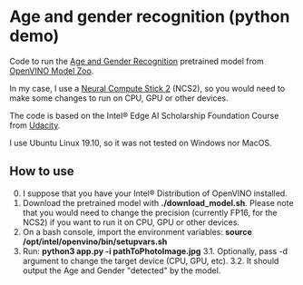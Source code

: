 # Age and gender recognition (python demo)
Code to run the [Age and Gender Recognition](http://docs.openvinotoolkit.org/latest/_models_intel_age_gender_recognition_retail_0013_description_age_gender_recognition_retail_0013.html) pretrained model from [OpenVINO Model Zoo](https://software.intel.com/en-us/openvino-toolkit/documentation/pretrained-models).

In my case, I use a [Neural Compute Stick 2](https://software.intel.com/neural-compute-stick) (NCS2), so you would need to make some changes to run on CPU, GPU or other devices.

The code is based on the Intel® Edge AI Scholarship Foundation Course from [Udacity](https://www.udacity.com/).

I use Ubuntu Linux 19.10, so it was not tested on Windows nor MacOS.

## How to use
0. I suppose that you have your Intel® Distribution of OpenVINO installed.
1. Download the pretrained model with **./download_model.sh**. Please note that you would need to change the precision (currently FP16, for the NCS2) if you want to run it on CPU, GPU or other devices.
2. On a bash console, import the environment variables: **source /opt/intel/openvino/bin/setupvars.sh**
3. Run: **python3 app.py -i pathToPhotoImage.jpg**
3.1. Optionally, pass -d argument to change the target device (CPU, GPU, etc).
3.2. It should output the Age and Gender "detected" by the model.
